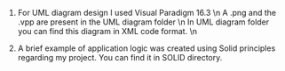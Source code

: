 1) For UML diagram design I used Visual Paradigm 16.3 \n
   A .png and the .vpp are present in the UML diagram folder \n
   In UML diagram folder you can find this diagram in XML code format. \n

2) A brief example of application logic was created using Solid principles regarding my project. You can find it in SOLID directory.